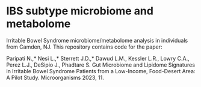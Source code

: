 # IBS subtype microbiome and metabolome

Irritable Bowel Syndrome microbiome/metabolome analysis in individuals from Camden, NJ. This repository contains code for the paper:

Paripati N.,\* Nesi L.,\* Sterrett J.D.,\* Dawud L.M., Kessler L.R., Lowry C.A., Perez L.J., DeSipio J., Phadtare S.
Gut Microbiome and Lipidome Signatures in Irritable Bowel Syndrome Patients from a Low-Income, Food-Desert Area: A Pilot Study. Microorganisms 2023,
11.



